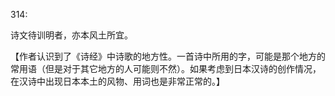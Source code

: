 314:

诗文待训明者，亦本风土所宜。

【作者认识到了《诗经》中诗歌的地方性。一首诗中所用的字，可能是那个地方的常用语（但是对于其它地方的人可能则不然）。如果考虑到日本汉诗的创作情况，在汉诗中出现日本本土的风物、用词也是非常正常的。】
